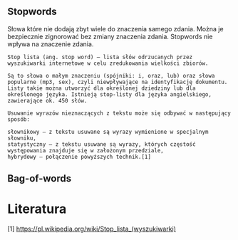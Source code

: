 ## Stopwords

Słowa które nie dodają zbyt wiele do znaczenia samego zdania. Można je bezpiecznie zignorować bez zmiany znaczenia zdania.
Stopwords nie wpływa na znaczenie zdania.

```
Stop lista (ang. stop word) – lista słów odrzucanych przez wyszukiwarki internetowe w celu zredukowania wielkości zbiorów.

Są to słowa o małym znaczeniu (spójniki: i, oraz, lub) oraz słowa popularne (mp3, sex), czyli niewpływające na identyfikację dokumentu. Listy takie można utworzyć dla określonej dziedziny lub dla określonego języka. Istnieją stop-listy dla języka angielskiego, zawierające ok. 450 słów.

Usuwanie wyrazów nieznaczących z tekstu może się odbywać w następujący sposób:

słownikowy – z tekstu usuwane są wyrazy wymienione w specjalnym słowniku,
statystyczny – z tekstu usuwane są wyrazy, których częstość występowania znajduje się w założonym przedziale,
hybrydowy – połączenie powyższych technik.[1]
```


## Bag-of-words



# Literatura
[1] https://pl.wikipedia.org/wiki/Stop_lista_(wyszukiwarki)








